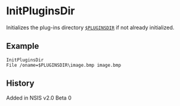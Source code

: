 # InitPluginsDir

Initializes the plug-ins directory [`$PLUGINSDIR`][1] if not already initialized.

## Example

    InitPluginsDir
    File /oname=$PLUGINSDIR\image.bmp image.bmp

## History

Added in NSIS v2.0 Beta 0

[1]: ../Variables/PLUGINSDIR.md